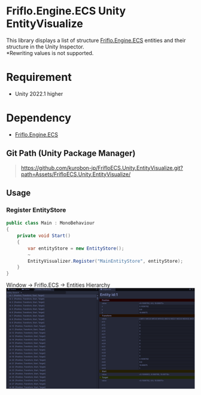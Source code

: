 # Friflo.Engine.ECS Unity EntityVisualize
This library displays a list of structure [Friflo.Engine.ECS](https://github.com/friflo/Friflo.Engine.ECS) entities and their structure in the Unity Inspector.<br>
*Rewriting values ​​is not supported.

# Requirement
- Unity 2022.1 higher

# Dependency
- [Friflo.Engine.ECS](https://www.nuget.org/packages/Friflo.Engine.ECS/)

## Git Path (Unity Package Manager)
> https://github.com/kurobon-jp/FrifloECS.Unity.EntityVisualize.git?path=Assets/FrifloECS.Unity.EntityVisualize/

## Usage 

### Register EntityStore
```csharp
public class Main : MonoBehaviour
{
    private void Start()
    {
        var entityStore = new EntityStore();
        ~
        EntityVisualizer.Register("MainEntityStore", entityStore);
    }
}
```

Window -> Friflo.ECS -> Entities Hierarchy<br>
<img width="800" src="./image.png">
